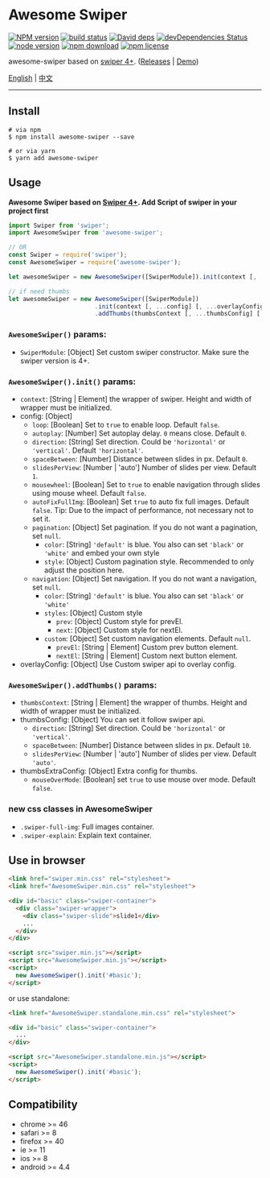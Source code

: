 # Awesome Swiper

[![NPM version][npm-image]][npm-url]
[![build status][travis-image]][travis-url]
[![David deps][david-image]][david-url]
[![devDependencies Status][david-dev-image]][david-dev-url]
[![node version][node-image]][node-url]
[![npm download][download-image]][download-url]
[![npm license][license-image]][download-url]

[npm-image]: https://img.shields.io/npm/v/awesome-swiper.svg?style=flat-square
[npm-url]: https://npmjs.org/package/awesome-swiper
[travis-image]: https://img.shields.io/travis/cycdpo/awesome-swiper.svg?style=flat-square
[travis-url]: https://travis-ci.org/cycdpo/awesome-swiper
[david-image]: https://img.shields.io/david/cycdpo/awesome-swiper.svg?style=flat-square
[david-url]: https://david-dm.org/cycdpo/awesome-swiper
[david-dev-image]: https://david-dm.org/cycdpo/awesome-swiper/dev-status.svg?style=flat-square
[david-dev-url]: https://david-dm.org/cycdpo/awesome-swiper?type=dev
[node-image]: https://img.shields.io/badge/node.js-%3E=_6.0-green.svg?style=flat-square
[node-url]: http://nodejs.org/download/
[download-image]: https://img.shields.io/npm/dm/awesome-swiper.svg?style=flat-square
[download-url]: https://npmjs.org/package/awesome-swiper
[license-image]: https://img.shields.io/npm/l/awesome-swiper.svg?style=flat-square

awesome-swiper based on [swiper 4+](https://github.com/nolimits4web/Swiper). ([Releases](https://github.com/cycdpo/awesome-swiper/releases) | [Demo](https://cycdpo.github.io/awesome-swiper/))

[English](https://github.com/cycdpo/awesome-swiper/blob/master/README.md) | [中文](https://github.com/cycdpo/awesome-swiper/blob/master/README_zhCN.md)
***

## Install
```shell
# via npm
$ npm install awesome-swiper --save

# or via yarn
$ yarn add awesome-swiper
```

## Usage
**Awesome Swiper based on [Swiper 4+](https://github.com/nolimits4web/Swiper). Add Script of swiper in your project first**

```javascript
import Swiper from 'swiper';
import AwesomeSwiper from 'awesome-swiper';

// OR
const Swiper = require('swiper');
const AwesomeSwiper = require('awesome-swiper');
```

```javascript
let awesomeSwiper = new AwesomeSwiper([SwiperModule]).init(context [, ...config] [, ...overlayConfig]);

// if need thumbs
let awesomeSwiper = new AwesomeSwiper([SwiperModule])
                        .init(context [, ...config] [, ...overlayConfig])
                        .addThumbs(thumbsContext [, ...thumbsConfig] [, ...thumbsExtraConfig]);
```

### `AwesomeSwiper()` params:
* `SwiperModule`: [Object] Set custom swiper constructor. Make sure the swiper version is 4+.

### `AwesomeSwiper().init()` params:
* `context`: [String | Element] the wrapper of swiper. Height and width of wrapper must be initialized.
* config: [Object]
  * `loop`: [Boolean] Set to `true` to enable loop. Default `false`.
  * `autoplay`: [Number] Set autoplay delay. `0` means close. Default `0`.
  * `direction`: [String] Set direction. Could be `'horizontal'` or `'vertical'`. Default `'horizontal'`.
  * `spaceBetween`: [Number] Distance between slides in px. Default `0`.
  * `slidesPerView`: [Number | 'auto'] Number of slides per view. Default `1`.
  * `mousewheel`: [Boolean] Set to `true` to enable navigation through slides using mouse wheel. Default `false`.
  * `autoFixFullImg`: [Boolean] Set `true` to auto fix full images. Default `false`. Tip: Due to the impact of performance, not necessary not to set it.
  * `pagination`: [Object] Set pagination. If you do not want a pagination, set `null`.
    * `color`: [String] `'default'` is blue. You also can set `'black'` or `'white'` and embed your own style
    * `style`: [Object] Custom pagination style. Recommended to only adjust the position here.
  * `navigation`: [Object] Set navigation. If you do not want a navigation, set `null`.
    * `color`: [String] `'default'` is blue. You also can set `'black'` or `'white'`
    * `styles`: [Object] Custom style
      * `prev`: [Object] Custom style for prevEl.
      * `next`: [Object] Custom style for nextEl.
    * `custom`: [Object] Set custom navigation elements. Default `null`.
      * `prevEl`: [String | Element] Custom prev button element.
      * `nextEl`: [String | Element] Custom next button element.
* overlayConfig: [Object] Use Custom swiper api to overlay config.

### `AwesomeSwiper().addThumbs()` params:
* `thumbsContext`: [String | Element] the wrapper of thumbs. Height and width of wrapper must be initialized.
* thumbsConfig: [Object] You can set it follow swiper api.
  * `direction`: [String] Set direction. Could be `'horizontal'` or `'vertical'`.
  * `spaceBetween`: [Number] Distance between slides in px. Default `10`.
  * `slidesPerView`: [Number | 'auto'] Number of slides per view. Default `'auto'`.
* thumbsExtraConfig: [Object] Extra config for thumbs.
  * `mouseOverMode`: [Boolean] set `true` to use mouse over mode. Default `false`.

### new css classes in AwesomeSwiper
* `.swiper-full-img`: Full images container.
* `.swiper-explain`: Explain text container.

## Use in browser
```html
<link href="swiper.min.css" rel="stylesheet">
<link href="AwesomeSwiper.min.css" rel="stylesheet">

<div id="basic" class="swiper-container">
  <div class="swiper-wrapper">
    <div class="swiper-slide">slide1</div>
    ...
  </div>
</div>

<script src="swiper.min.js"></script>
<script src="AwesomeSwiper.min.js"></script>
<script>
  new AwesomeSwiper().init('#basic');
</script>
```

or use standalone:
```html
<link href="AwesomeSwiper.standalone.min.css" rel="stylesheet">

<div id="basic" class="swiper-container">
  ...
</div>

<script src="AwesomeSwiper.standalone.min.js"></script>
<script>
  new AwesomeSwiper().init('#basic');
</script>
```

## Compatibility
* chrome >= 46
* safari >= 8
* firefox >= 40
* ie >= 11
* ios >= 8
* android >= 4.4

